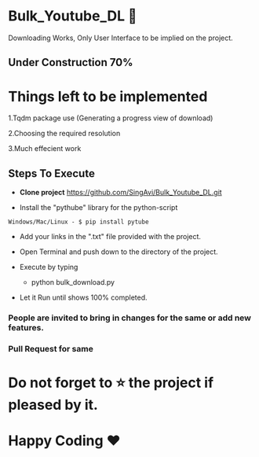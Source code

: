 # Bulk_Youtube_DL :memo:

Downloading Works, 
Only User Interface to be implied on the project.

## Under Construction 70%

# Things left to be implemented

1.Tqdm package use (Generating a progress view of download)

2.Choosing the required resolution

3.Much effecient work

## Steps To Execute
  - **Clone project** https://github.com/SingAvi/Bulk_Youtube_DL.git
  
   -  Install the "pythube" library for the python-script
```
Windows/Mac/Linux - $ pip install pytube

```

   -  Add your links in the ".txt" file provided with the project.
    
   -  Open Terminal and push down to the directory of the project.
    
   -  Execute by typing 
       -  python bulk_download.py
        
  -   Let it Run until shows 100% completed.
  

### People are invited to bring in changes for the same or add new features.
### Pull Request for same 

# Do not forget to :star: the project if pleased by it. 

# Happy Coding ♥
